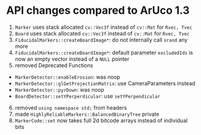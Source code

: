# API changes compared to ArUco 1.3

1. `Marker` uses stack allocated `cv::Vec3f` instead of `cv::Mat` for `Rvec, Tvec`
2. `Board` uses stack allocated `cv::Vec3f` instead of `cv::Mat` for `Rvec, Tvec`
3. `FiducidalMarkers::createBoardImage*`: do not internally call `srand` any more
4. `FiducidalMarkers::createBoardImage*`: default parameter `excludedIds` is now an empty vector instead of a `NULL` pointer
5. removed Deprecated Functions
  - `MarkerDetector::enableErosion`: was noop
  - `MarkerDetector::glGetProjectionMatrix`: use CameraParameters instead
  - `MarkerDetector::pyrDown`: was noop
  - `BoardDetector::setYPerperdicular`: use `setYPerpendicular`
6. removed `using namespace std;` from headers
7. made `HighlyReliableMarkers::BalancedBinaryTree` private
8. `MarkerCode::set` now takes full 2d bitcode arrays instead of individual bits